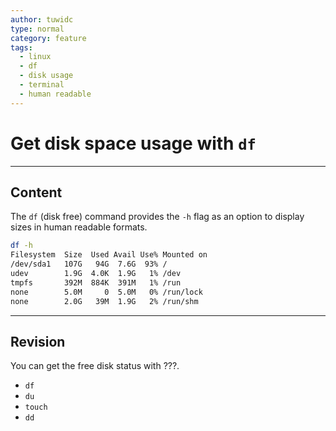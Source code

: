 ```yaml
---
author: tuwidc
type: normal
category: feature
tags:
  - linux
  - df
  - disk usage
  - terminal
  - human readable
---
```


# Get disk space usage with `df`


---

## Content

The `df` (disk free) command provides the `-h` flag as an option to display sizes in human readable formats. 

```bash
df -h
Filesystem  Size  Used Avail Use% Mounted on
/dev/sda1   107G   94G  7.6G  93% /
udev        1.9G  4.0K  1.9G   1% /dev
tmpfs       392M  884K  391M   1% /run
none        5.0M     0  5.0M   0% /run/lock
none        2.0G   39M  1.9G   2% /run/shm
```


---

## Revision

You can get the free disk status with ???. 

- `df`
- `du`
- `touch`
- `dd`
